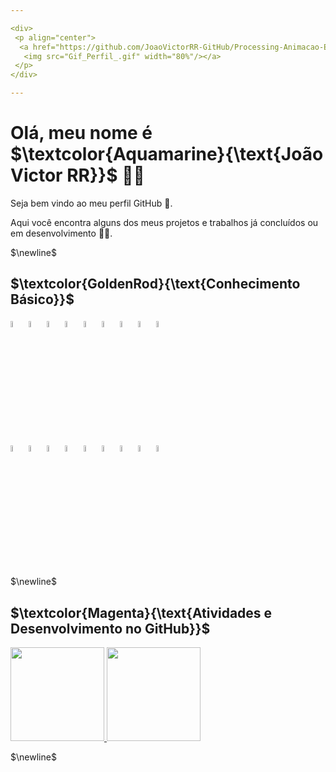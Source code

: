 ```yaml
---

<div>
 <p align="center">
  <a href="https://github.com/JoaoVictorRR-GitHub/Processing-Animacao-Espacial">
   <img src="Gif_Perfil_.gif" width="80%"/></a>
 </p>
</div>

---
```


<!-- cyan -->
<!-- Aquamarine -->
# Olá, meu nome é $\textcolor{Aquamarine}{\text{João Victor RR}}$ 🧙‍♂️
<p align="justify">
Seja bem vindo ao meu perfil GitHub 👋.

Aqui você encontra alguns dos meus projetos e trabalhos já concluídos ou em desenvolvimento 👨‍🎓.
</p>

$\newline$

<!--
**JoaoVictorRR-GitHub/JoaoVictorRR-GitHub** is a ✨ _special_ ✨ repository because its `README.md` (this file) appears on your GitHub profile.

Here are some ideas to get you started:

- 🔭 I’m currently working on ...
- 🌱 I’m currently learning ...
- 👯 I’m looking to collaborate on ...
- 🤔 I’m looking for help with ...
- 💬 Ask me about ...
- 📫 How to reach me: ...
- 😄 Pronouns: ...
- ⚡ Fun fact: ...
-->

<!-- GoldenRod -->
## $\textcolor{GoldenRod}{\text{Conhecimento Básico}}$
<div>
	<!-- MySql -->
	<a href="https://www.mysql.com/">
		<img src="https://cdn.jsdelivr.net/gh/devicons/devicon/icons/mysql/mysql-original-wordmark.svg" width="5%"/></a>
	<!-- Firebird -->
	<a href="https://firebirdsql.org/">
		<img src="https://firebirdsql.org/file/about/ds-firebird-logo.svg" width="5%"/></a>
	<!-- Unity -->
	<a href="https://unity.com/pt">
		<img src="https://devicon-website.vercel.app/api/unity/original.svg?color=%23FFFFFF" width="5%" /></a>
	<!-- Git -->
	<a href="https://git-scm.com/">
		<img src="https://cdn.jsdelivr.net/gh/devicons/devicon/icons/git/git-original.svg" width="5%" /></a>
	<!-- Linux -->
	<a href="https://www.linux.org/">
		<img src="https://cdn.jsdelivr.net/gh/devicons/devicon/icons/linux/linux-original.svg" width="5%" /></a>          
	<!-- LaTeX -->
	<a href="https://www.latex-project.org/">
		<img src="https://devicon-website.vercel.app/api/latex/original.svg?color=%23FFFFFF" width="5%"/></a>
	<!-- Flutter -->
	<a href="https://flutter.dev" target="_blank">
		<img src="https://cdn.jsdelivr.net/gh/devicons/devicon/icons/flutter/flutter-original.svg" width="5%"/></a>
	<!-- Android Studio -->
	<a href="https://developer.android.com/studio?hl=pt-br" target="_blank">
		<img src="https://cdn.jsdelivr.net/gh/devicons/devicon/icons/androidstudio/androidstudio-original.svg" width="5%"/></a>
	<!-- Unreal Engine -->
	<a href="https://www.unrealengine.com/pt-BR" target="_blank">
		<img src="https://devicon-website.vercel.app/api/unrealengine/original.svg?color=%23FFFFFF" width="5%"/></a>
</div>
<div>
	<!-- Java -->
	<a href="https://www.java.com/pt-BR/">
		<img src="https://cdn.jsdelivr.net/gh/devicons/devicon/icons/java/java-original-wordmark.svg" width="5%"/></a>
	<!-- Jupyter -->
	<a href="https://jupyter.org/">
		<img src="https://cdn.jsdelivr.net/gh/devicons/devicon/icons/jupyter/jupyter-original-wordmark.svg" width="5%"/></a>
	<!-- Python -->
	<a href="https://www.python.org/">
		<img src="https://cdn.jsdelivr.net/gh/devicons/devicon/icons/python/python-original.svg" width="5%"/></a>
	<!-- Linguagem C -->
	<a href="#">
		<img src="https://cdn.jsdelivr.net/gh/devicons/devicon/icons/c/c-original.svg" width="5%"/></a>
	<!-- Linguagem C++ -->
	<a href="#">
		<img src="https://cdn.jsdelivr.net/gh/devicons/devicon/icons/cplusplus/cplusplus-original.svg" width="5%"/></a>
	<!-- Lazarus -->
	<a href="https://www.lazarus-ide.org/">
		<img src="https://wiki.freepascal.org/images/f/fd/Lazarus-icons-lpr-proposal-bpsoftware.png" width="5%"/></a>
	<!-- Processing -->
	<a href="https://processing.org/" target="_blank">
		<img src="https://cdn.jsdelivr.net/gh/devicons/devicon/icons/processing/processing-original.svg" width="5%"/></a>
	<!-- Dart -->
	<a href="https://dart.dev" target="_blank">
		<img src="https://cdn.jsdelivr.net/gh/devicons/devicon/icons/dart/dart-original.svg" width="5%"/></a>
	<!-- Firebase -->
	<a href="https://firebase.google.com/?hl=pt" target="_blank">
		<img src="https://devicon-website.vercel.app/api/firebase/plain-wordmark.svg" width="5%"/></a>
</div>

$\newline$

<!-- Magenta -->
## $\textcolor{Magenta}{\text{Atividades e Desenvolvimento no GitHub}}$

<div>
	<!-- https://github.com/anuraghazra/github-readme-stats -->
 <a href="https://github.com/JoaoVictorRR-GitHub">
		<img height="150em" src="https://github-readme-stats-sigma-five.vercel.app/api/top-langs/?username=JoaoVictorRR-GitHub&layout=compact&langs_count=10&theme=synthwave"/>
		<img height="150em" src="https://github-readme-stats-sigma-five.vercel.app/api?username=JoaoVictorRR-GitHub&show_icons=true&theme=gruvbox&include_all_commits=true&count_private=true"/></a>
</div>

$\newline$
